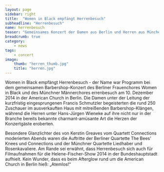 ```yaml
---
layout: page
sidebar: right
title:  "Women in Black empfängt Herrenbesuch"
subheadline: "Herrenbesuch"
name: herrenbesuch
teaser: "Gemeinsames Konzert der Damen aus Berlin und Herren aus München in der Bundeshauptstadt"
breadcrumb: true
category:
    - news
tags:
    - concert
image:
    thumb: "herren_thumb.jpg"
    title: "herren.jpg"
---
```

Women in Black empfängt Herrenbesuch - der Name war Programm bei dem gemeinsamen Barbershop-Konzert des Berliner Frauenchores Women in Black und des Münchner Männerchores errenbesuch am 10. Dezember 2014 in der American Church in Berlin. Die Damen unter der Leitung der kurzfristig eingesprungenen Francis Schmutzler begeisterten die rund 250 Zuschauer im ausverkauften Haus mit mitreißenden Barbershop-Klängen, während die Herren unter Hans-Jürgen Wieneke auf ihre nicht nur in der Branche bereits bekannte charmant-amüsante Art die Herzen der Konzertgäste eroberten. 

Besondere Glanzlichter des von Kerstin Greaves vom Quartett Connections moderierten Abends waren die Auftritte der Berliner Quartette The Bees’ Knees und Connections und der Münchner Quartette Liedhaber und Rosenkavaliere. Am Rande sei erwähnt, dass Herrenbesuch sich auch für Filmaufnahmen für die Helene-Fischer-Show 2014 in der Bundeshauptstadt aufhielt. Kein Wunder, dass es beim Afterglow rund um die American Church in Berlin hieß: „Atemlos!“
